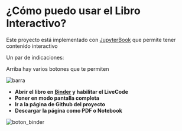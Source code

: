 # ¿Cómo puedo usar el Libro Interactivo?

Este proyecto está implementado con [JupyterBook](https://jupyterbook.org/) que permite tener contenido interactivo

Un par de indicaciones:

Arriba hay varios botones que te permiten 

![barra](barra.png)

- **Abrir el libro en [Binder](https://mybinder.readthedocs.io/en/latest/) y habilitar el LiveCode**
- **Poner en modo pantalla completa**
- **Ir a la página de Github del proyecto**
- **Descargar la página como PDF o Notebook**

![boton_binder](boton_binder.png)
